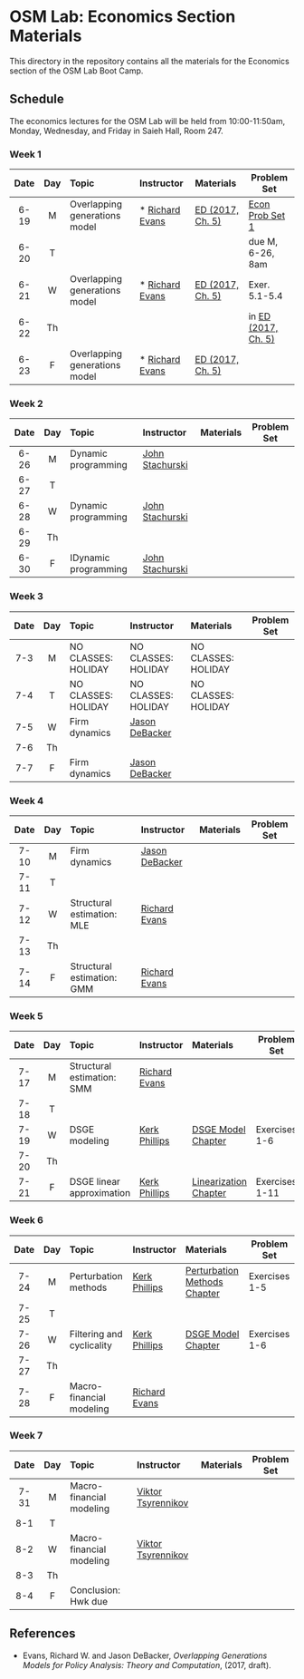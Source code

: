 # OSM Lab: Economics Section Materials

This directory in the repository contains all the materials for the Economics section of the OSM Lab Boot Camp.

## Schedule

The economics lectures for the OSM Lab will be held from 10:00-11:50am, Monday, Wednesday, and Friday in Saieh Hall, Room 247.

### Week 1

| Date | Day | Topic | Instructor | Materials | Problem Set |
|:---:|:---:|:--- |:--- |:--- | --- |
6-19  | M   | Overlapping generations model | * [Richard Evans](https://sites.google.com/site/rickecon/)| [ED (2017, Ch. 5)](https://github.com/OpenSourceMacro/BootCamp2017/blob/master/Econ/Wk1_OG/OGtext_ch5.pdf) | [Econ Prob Set 1](https://github.com/OpenSourceMacro/BootCamp2017/blob/master/Econ/Wk1_OG/OG_probset.pdf) |
6-20  | T   |       |                |        | due M, 6-26, 8am
6-21  | W   | Overlapping generations model | * [Richard Evans](https://sites.google.com/site/rickecon/)| [ED (2017, Ch. 5)](https://github.com/OpenSourceMacro/BootCamp2017/blob/master/Econ/Wk1_OG/OGtext_ch5.pdf) | Exer. 5.1-5.4   |
6-22  | Th  |       |                |     | in [ED (2017, Ch. 5)](https://github.com/OpenSourceMacro/BootCamp2017/blob/master/Econ/Wk1_OG/OGtext_ch5.pdf) |
6-23  | F   | Overlapping generations model | * [Richard Evans](https://sites.google.com/site/rickecon/)| [ED (2017, Ch. 5)](https://github.com/OpenSourceMacro/BootCamp2017/blob/master/Econ/Wk1_OG/OGtext_ch5.pdf) |      |

### Week 2

| Date | Day | Topic | Instructor | Materials | Problem Set |
|:---:|:---:|:--- |:--- |:--- | --- |
6-26  | M   | Dynamic programming | [John Stachurski](http://johnstachurski.net/) |  |  |
6-27  | T   |                      |                 |     |  |
6-28  | W   | Dynamic programming | [John Stachurski](http://johnstachurski.net/) |  |  |
6-29  | Th  |                      |                     |     |  |
6-30  | F   | IDynamic programming | [John Stachurski](http://johnstachurski.net/) |  |  |

### Week 3

| Date | Day | Topic | Instructor | Materials | Problem Set |
|:---:|:---:|:--- |:--- |:--- | --- |
7-3  | M   | NO CLASSES: HOLIDAY | NO CLASSES: HOLIDAY | NO CLASSES: HOLIDAY  |  |
7-4  | T   | NO CLASSES: HOLIDAY | NO CLASSES: HOLIDAY | NO CLASSES: HOLIDAY  |  |
7-5  | W   | Firm dynamics | [Jason DeBacker](http://www.jasondebacker.com/) |    |  |
7-6  | Th  |               |                |     |  |
7-7  | F   | Firm dynamics | [Jason DeBacker](http://www.jasondebacker.com/) |  |  |

### Week 4

| Date | Day | Topic | Instructor | Materials | Problem Set |
|:---:|:---:|:--- |:--- |:--- | --- |
7-10  | M   | Firm dynamics | [Jason DeBacker](http://www.jasondebacker.com/) |  |  |
7-11  | T   |              |                     |      |  |
7-12  | W   | Structural estimation: MLE | [Richard Evans](https://sites.google.com/site/rickecon/) |       |  |
7-13  | Th  |              |                     |      |  |
7-14  | F   | Structural estimation: GMM | [Richard Evans](https://sites.google.com/site/rickecon/) |       |  |

### Week 5

| Date | Day | Topic | Instructor | Materials | Problem Set |
|:---:|:---:|:--- |:--- |:--- | --- |
7-17  | M   | Structural estimation: SMM | [Richard Evans](https://sites.google.com/site/rickecon/) |    |  |
7-18  | T   |            |           |      |  |
7-19  | W   | DSGE modeling | [Kerk Phillips](https://sites.google.com/site/kerkphillips/home) |   [DSGE Model Chapter](https://github.com/OpenSourceMacro/BootCamp2017/blob/master/Econ/Wk5_5_DSGE_Filters/Chapter_DSGE.pdf) | Exercises 1-6 |
7-20  | Th  |            |           |     |  |
7-21  | F   | DSGE linear approximation | [Kerk Phillips](https://sites.google.com/site/kerkphillips/home) |   [Linearization Chapter](https://github.com/OpenSourceMacro/BootCamp2017/blob/master/Econ/Wk5_5_DSGE_Filters/Chapter_Linear.pdf) | Exercises 1-11 |

### Week 6

| Date | Day | Topic | Instructor | Materials | Problem Set |
|:---:|:---:|:--- |:--- |:--- | --- |
7-24  | M   | Perturbation methods    | [Kerk Phillips](https://sites.google.com/site/kerkphillips/home) |   [Perturbation Methods Chapter](https://github.com/OpenSourceMacro/BootCamp2017/blob/master/Econ/Wk5_5_DSGE_Filters/Chapter_Perturb.pdf) | Exercises 1-5 |
7-25  | T   |             |            |     |  |
7-26  | W   | Filtering and cyclicality | [Kerk Phillips](https://sites.google.com/site/kerkphillips/home) |    [DSGE Model Chapter](https://github.com/OpenSourceMacro/BootCamp2017/blob/master/Econ/Wk5_5_DSGE_Filters/Chapter_Filter.pdf) | Exercises 1-6 |
7-27  | Th  |             |            |     |  |
7-28  | F   | Macro-financial modeling | [Richard Evans](https://sites.google.com/site/rickecon/) |    |  |

### Week 7

| Date | Day | Topic | Instructor | Materials | Problem Set |
|:---:|:---:|:--- |:--- |:--- | --- |
7-31 | M   | Macro-financial modeling | [Viktor Tsyrennikov](https://sites.google.com/site/vtsyrennikov/) |   |  |
8-1  | T   |             |           |     |  |
8-2  | W   | Macro-financial modeling | [Viktor Tsyrennikov](https://sites.google.com/site/vtsyrennikov/) |  |  |
8-3  | Th  |             |           |     |  |
8-4  | F   | Conclusion: Hwk due |  |  |  |


## References

* Evans, Richard W. and Jason DeBacker, *Overlapping Generations Models for Policy Analysis: Theory and Computation*, (2017, draft).

